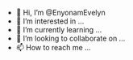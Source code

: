 - 👋 Hi, I’m @EnyonamEvelyn
- 👀 I’m interested in ...
- 🌱 I’m currently learning ...
- 💞️ I’m looking to collaborate on ...
- 📫 How to reach me ...

<!---
EnyonamEvelyn/EnyonamEvelyn is a ✨ special ✨ repository because its `README.md` (this file) appears on your GitHub profile.
You can click the Preview link to take a look at your changes.
--->
